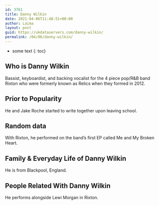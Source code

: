 ```yaml
---
id: 3761
title: Danny Wilkin
date: 2021-04-06T11:48:51+00:00
author: Laima
layout: post
guid: https://ukdataservers.com/danny-wilkin/
permalink: /04/06/danny-wilkin/
---
```


* some text
{: toc}


## Who is Danny Wilkin
                  
                  
                  
Bassist, keyboardist, and backing vocalist for the 4 piece pop/R&B band Rixton who were formerly known as Relics when they formed in 2012.
                  
              
            
              
            
                
                
                
## Prior to Popularity
                  
                  
                  
He and Jake Roche started to write together upon leaving school.
                  
              
            
              
            
                
                
                
## Random data
                  
                  
                  
With Rixton, he performed on the band&#8217;s first EP called Me and My Broken Heart.
                  
              
            
              
            
                
                
                
## Family & Everyday Life of Danny Wilkin
                  
                  
                  
He is from Blackpool, England.
                  
              
            
              
            
                
                
                
## People Related With Danny Wilkin
                  
                  
                  
He performs alongside Lewi Morgan in Rixton.
                  
              
            
              
            
                
              
            
              
              
            
            
              
            
          
          
          